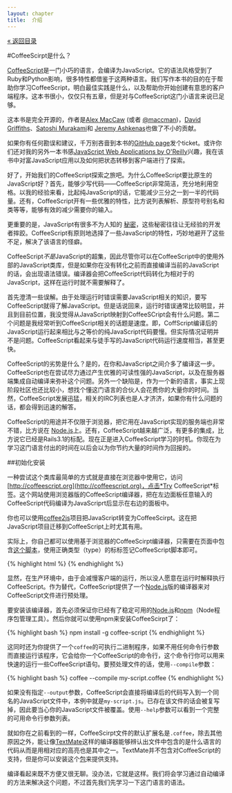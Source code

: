 ```yaml
---
layout: chapter
title:  介绍
---
```


<div class="back"><a href="/tlboc/">&laquo; 返回目录</a></div>

#CoffeeScirpt是什么？

[CoffeeScript](http://coffeescript.org)是一门小巧的语言，会编译为JavaScript。它的语法风格受到了Ruby和Python影响，很多特性都借鉴于这两种语言。我们写作本书的目的在于帮助你学习CoffeeScript，明白最佳实践是什么，以及帮助你开始创建有意思的客户端程序。这本书很小，仅仅只有五章，但是对与CoffeeScript这门小语言来说已足够。

这本书是完全开源的，作者是[Alex MacCaw](http://alexmaccaw.co.uk) (或者 [@maccman](http://twitter.com/maccman))，[David Griffiths](https://github.com/dxgriffiths)、[Satoshi Murakami](http://github.com/satyr)和 [Jeremy Ashkenas](https://github.com/jashkenas)也做了不小的贡献。

如果你有任何勘误和建议，千万别吝啬到本书的[GitHub page](https://github.com/arcturo/library)发个ticket。或许你们还对我的另外一本书感[JavaScript Web Applications by O'Reilly](http://oreilly.com/catalog/9781449307530/)兴趣，我在该书中对富JavaScript应用以及如何把状态转移到客户端进行了探索。

好了，开始我们的CoffeeScript探索之旅吧。为什么CoffeeScript要比原生的JavaScript好？首先，能够少写代码——CoffeeScript非常简洁，充分地利用空格。以我的经验来看，比起纯JavaScript的话，它能减少三分之一到一半的代码量。还有，CoffeeScript开有一些优雅的特性，比方说列表解析、原型符号别名和类等等，能够有效的减少需要你的输入。

更重要的是，JavaScript有很多不为人知的 [秘密](http://bonsaiden.github.com/JavaScript-Garden/)，这些秘密往往让无经验的开发者摔跤。CoffeeScript有原则地选择了一些JavaScript的特性，巧妙地避开了这些不足，解决了该语言的怪癖。 

CoffeeScript*不是*JavaScript的超集，因此尽管你可以在CoffeeScript中的使用外部的JavaScript类库，但是如果你在没有转化之前而直接编译当前的JavaScript的话，会出现语法错误。编译器会把CoffeeScript代码转化为相对于的JavaScript，这样在运行时就不需要解释了。

首先澄清一些误解。由于处理运行时错误需要JavaScript相关的知识，要写CoffeeScript就得了解JavaScript。但是话说回来，运行时错误通常比较明显，并且到目前位置，我没觉得从JavaScript映射到CoffeeSCript会有什么问题。第二个问题是我经常听到CoffeeScript相关的话题是速度。即，CoffScript编译后的JavaScript运行起来相比与之等价的纯JavaScript代码要慢。但实际情况证明并不是问题。CoffeeScript看起来与徒手写的JavaScript代码运行速度相当，甚至更快。

CoffeeScript的劣势是什么？是的，在你和JavaScript之间介多了编译这一步。CoffeeScript也在尝试尽力通过产生优雅的可读性强的JavaScript，以及在服务器端集成自动编译来弥补这个问题。另外一个缺陷是，作为一个新的语言，事实上现阶段社区也还比较小，想找个懂这门语言的合伙人会花费你的大量你的时间。当然，CoffeeScript发展迅猛，相关的IRC列表也是人才济济，如果你有什么问题的话，都会得到迅速的解答。

CoffeeScript的用途并不仅限于浏览器，把它用在JavaScript实现的服务端也非常不错，比方说在 [Node.js](http://nodejs.org/)上。还有，CoffeeScript越来越广泛，有更多的集成，比方说它已经是Rails3.1的标配。现在正是进入CoffeeScript学习的时机。你现在为学习这门语言付出的时间在以后会以为你节约大量的时间作为回报的。

##初始化安装

一种尝试这个类库最简单的方式就是直接在浏览器中使用它，访问[http://coffeescript.org](http://coffeescript.org)，点击*Try CoffeeScript*标签。这个网站使用浏览器版的CoffeeScript编译器，把在左边面板任意输入的CoffeeScript代码编译为JavaScriprt后显示在右边的面板中。

你也可以使用[coffee2js](http://coffee2js.org)项目把JavaScript转变为CoffeeScirpt。这在把JavaScript项目迁移到CoffeeScript上时尤其有用。

实际上，你自己都可以使用基于浏览器的CoffeeScirpt编译器，只需要在页面中包含[这个脚本](http://jashkenas.github.com/coffee-script/extras/coffee-script.js)，使用正确类型（type）的标标签记CoffeeScript脚本即可。

{% highlight html %}
    <script src="http://jashkenas.github.com/coffee-script/extras/coffee-script.js" type="text/javascript" charset="utf-8"></script>
    <script type="text/coffeescript">
      # Some CoffeeScript
    </script>
{% endhighlight %}
    
显然，在生产环境中，由于会减慢客户端的运行，所以没人愿意在运行时解释执行CoffeeScript。作为替代，CoffeeScript提供了一个[Node.js](http://nodejs.org)版的编译器来对CoffeeScript文件进行预处理。

要安装该编译器，首先必须保证你已经有了稳定可用的[Node.js](http://nodejs.org/)和[npm](http://npmjs.org/)（Node程序包管理工具）。然后你就可以使用npm来安装CoffeeScirpt了：

{% highlight bash %}
    npm install -g coffee-script
{% endhighlight %}

这同时还为你提供了一个`coffee`的可执行二进制程序，如果不用任何命令行参数而直接运行该程序，它会给你一个CoffeeScript的命令行，这个命令行你可以用来快速的运行一些CoffeeScript语句。要预处理文件的话，使用`--compile`参数：

{% highlight bash %}
    coffee --compile my-script.coffee
{% endhighlight %}

如果没有指定`--output`参数，CoffeeScript会直接将编译后的代码写入到一个同名的JavaScript文件中，本例中就是`my-script.js`。已存在该文件的话会被复写掉，因此要当心你的JavaScript文件被覆盖。使用`--help`参数可以看到一个完整的可用命令行参数列表。

就如你在之前看到的一样，CoffeeScirpt文件的默认扩展名是`.coffee`，除去其他原因之外，能让像[TextMate](http://macromates.com/)这样的编译器能够辨认出文件中包含的是什么语言的代码从而是用相对应的高亮也是其中之一。TextMate并不包含对CoffeeScript的支持，但是你可以安装这个[包](https://github.com/jashkenas/coffee-script-tmbundle)来提供支持。

编译看起来既不方便又很无聊。没办法，它就是这样。我们将会学习通过自动编译的方法来解决这个问题，不过首先我们先学习一下这门语言的语法。
